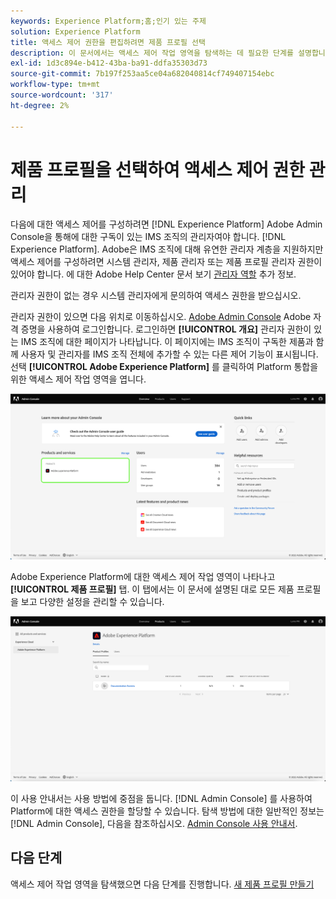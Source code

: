 ```yaml
---
keywords: Experience Platform;홈;인기 있는 주제
solution: Experience Platform
title: 액세스 제어 권한을 편집하려면 제품 프로필 선택
description: 이 문서에서는 액세스 제어 작업 영역을 탐색하는 데 필요한 단계를 설명합니다. Adobe Admin Console을 통해 Experience Platform에 대한 액세스 제어를 구성하려면 Experience Platform에 대한 구독이 있는 IMS 조직의 관리자여야 합니다.
exl-id: 1d3c894e-b412-43ba-ba91-ddfa35303d73
source-git-commit: 7b197f253aa5ce04a682040814cf749407154ebc
workflow-type: tm+mt
source-wordcount: '317'
ht-degree: 2%

---
```


# 제품 프로필을 선택하여 액세스 제어 권한 관리

다음에 대한 액세스 제어를 구성하려면 [!DNL Experience Platform] Adobe Admin Console을 통해에 대한 구독이 있는 IMS 조직의 관리자여야 합니다. [!DNL Experience Platform]. Adobe은 IMS 조직에 대해 유연한 관리자 계층을 지원하지만 액세스 제어를 구성하려면 시스템 관리자, 제품 관리자 또는 제품 프로필 관리자 권한이 있어야 합니다. 에 대한 Adobe Help Center 문서 보기 [관리자 역할](https://helpx.adobe.com/enterprise/using/admin-roles.html) 추가 정보.

관리자 권한이 없는 경우 시스템 관리자에게 문의하여 액세스 권한을 받으십시오.

관리자 권한이 있으면 다음 위치로 이동하십시오. [Adobe Admin Console](https://adminconsole.adobe.com) Adobe 자격 증명을 사용하여 로그인합니다. 로그인하면 **[!UICONTROL 개요]** 관리자 권한이 있는 IMS 조직에 대한 페이지가 나타납니다. 이 페이지에는 IMS 조직이 구독한 제품과 함께 사용자 및 관리자를 IMS 조직 전체에 추가할 수 있는 다른 제어 기능이 표시됩니다. 선택 **[!UICONTROL Adobe Experience Platform]** 를 클릭하여 Platform 통합을 위한 액세스 제어 작업 영역을 엽니다.

![select-product](../images/select-product.png)

Adobe Experience Platform에 대한 액세스 제어 작업 영역이 나타나고 **[!UICONTROL 제품 프로필]** 탭. 이 탭에서는 이 문서에 설명된 대로 모든 제품 프로필을 보고 다양한 설정을 관리할 수 있습니다.

![select-product-profile](../images/select-product-profile.png)

이 사용 안내서는 사용 방법에 중점을 둡니다. [!DNL Admin Console] 를 사용하여 Platform에 대한 액세스 권한을 할당할 수 있습니다. 탐색 방법에 대한 일반적인 정보는 [!DNL Admin Console], 다음을 참조하십시오. [Admin Console 사용 안내서](https://helpx.adobe.com/kr/enterprise/using/admin-console.html).

## 다음 단계

액세스 제어 작업 영역을 탐색했으면 다음 단계를 진행합니다. [새 제품 프로필 만들기](create-profile.md)
